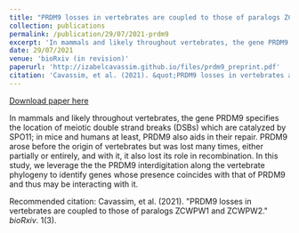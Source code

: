 ```yaml
---
title: "PRDM9 losses in vertebrates are coupled to those of paralogs ZCWPW1 and ZCWPW2"
collection: publications
permalink: /publication/29/07/2021-prdm9
excerpt: 'In mammals and likely throughout vertebrates, the gene PRDM9 specifies the location of meiotic double strand breaks (DSBs) which are catalyzed by SPO11; in mice and humans at least, PRDM9 also aids in their repair. PRDM9 arose before the origin of vertebrates but was lost many times, either partially or entirely, and with it, it also lost its role in recombination. In this study, we leverage the the PRDM9 interdigitation along the vertebrate phylogeny to identify genes whose presence coincides with that of PRDM9 and thus may be interacting with it.'
date: 29/07/2021
venue: 'bioRxiv (in revision)'
paperurl: 'http://izabelcavassim.github.io/files/prdm9_preprint.pdf'
citation: 'Cavassim, et al. (2021). &quot;PRDM9 losses in vertebrates are coupled to those of paralogs ZCWPW1 and ZCWPW2.&quot; <i>bioRxiv</i>. 1(3).'
---
```


<a href='http://izabelcavassim.github.io/files/prdm9_preprint.pdf'>Download paper here</a>

In mammals and likely throughout vertebrates, the gene PRDM9 specifies the location of meiotic double strand breaks (DSBs) which are catalyzed by SPO11; in mice and humans at least, PRDM9 also aids in their repair. PRDM9 arose before the origin of vertebrates but was lost many times, either partially or entirely, and with it, it also lost its role in recombination. In this study, we leverage the the PRDM9 interdigitation along the vertebrate phylogeny to identify genes whose presence coincides with that of PRDM9 and thus may be interacting with it.

Recommended citation: Cavassim, et al. (2021). "PRDM9 losses in vertebrates are coupled to those of paralogs ZCWPW1 and ZCWPW2." <i>bioRxiv</i>. 1(3).